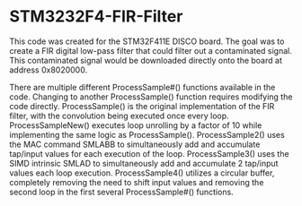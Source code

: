 # STM3232F4-FIR-Filter

This code was created for the STM32F411E DISCO board. The goal was to create a FIR digital low-pass filter that could filter out a contaminated signal. This contaminated signal would be downloaded directly onto the board at address 0x8020000.

There are multiple different ProcessSample#() functions available in the code. Changing to another ProcessSample() function requires modifying the code directly.
ProcessSample() is the original implementation of the FIR filter, with the convolution being executed once every loop.
ProcessSampleNew() executes loop unrolling by a factor of 10 while implementing the same logic as ProcessSample().
ProcessSample2() uses the MAC command SMLABB to simultaneously add and accumulate tap/input values for each execution of the loop.
ProcessSample3() uses the SIMD intrinsic SMLAD to simultaneously add and accumulate 2 tap/input values each loop execution.
ProcessSample4() utilizes a circular buffer, completely removing the need to shift input values and removing the second loop in the first several ProcessSample#() functions.
